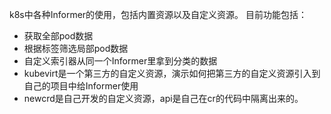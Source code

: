 k8s中各种Informer的使用，包括内置资源以及自定义资源。
目前功能包括：
- 获取全部pod数据
- 根据标签筛选局部pod数据
- 自定义索引器从同一个Informer里拿到分类的数据
- kubevirt是一个第三方的自定义资源，演示如何把第三方的自定义资源引入到自己的项目中给Informer使用
- newcrd是自己开发的自定义资源，api是自己在cr的代码中隔离出来的。